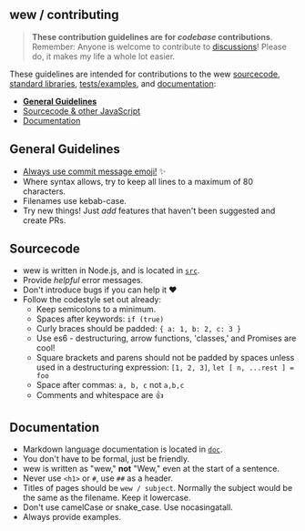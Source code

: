 ## wew / contributing

> **These contribution guidelines are for _codebase_ contributions**. Remember: 
> Anyone is welcome to contribute to [discussions](https://github.com/nanalan/wew/issues?q=is%3Aopen+is%3Aissue+label%3Adiscuss)! Please do, it makes my life
a whole lot easier.

These guidelines are intended for contributions to the wew
[sourcecode](https://github.com/nanalan/wew/tree/master/src),
[standard libraries](https://github.com/nanalan/wew/tree/master/std),
[tests/examples](https://github.com/nanalan/wew/tree/master/test), and
[documentation](https://github.com/nanalan/wew/tree/master/doc):

* [**General Guidelines**](#general-guidelines)
* [Sourcecode & other JavaScript](#sourcecode)
* [Documentation](#documentation)

## General Guidelines

* [Always use commit message emoji!](https://github.com/dannyfritz/commit-message-emoji#which-emoji-to-use-confused) :sparkles:
* Where syntax allows, try to keep all lines to a maximum of 80 characters.
* Filenames use kebab-case.
* Try new things! Just _add_ features that haven't been suggested and create
  PRs.

## Sourcecode

* wew is written in Node.js, and is located in
  [`src`](https://github.com/nanalan/wew/tree/master/src).
* Provide _helpful_ error messages.
* Don't introduce bugs if you can help it :heart:
* Follow the codestyle set out already:
  - Keep semicolons to a minimum.
  - Spaces after keywords: `if (true)`
  - Curly braces should be padded: `{ a: 1, b: 2, c: 3 }`
  - Use es6 - destructuring, arrow functions, 'classes,' and Promises are cool!
  - Square brackets and parens should not be padded by spaces unless used in
    a destructuring expression: `[1, 2, 3]`, `let [ n, ...rest ] = foo`
  - Space after commas: `a, b, c` not `a,b,c`
  - Comments and whitespace are :+1:

## Documentation

* Markdown language documentation is located in
  [`doc`](https://github.com/nanalan/wew/tree/master/doc).
* You don't have to be formal, just be friendly.
* wew is written as "wew," **not** "Wew," even at the start of a sentence.
* Never use `<h1>` or `#`, use `##` as a header.
* Titles of pages should be `wew / subject`. Normally the subject would be
  the same as the filename. Keep it lowercase.
* Don't use camelCase or snake_case. Use nocasingatall.
* Always provide examples.

